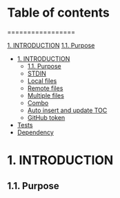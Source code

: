 # Table of contents
=================

<!--ts-->
   [1. INTRODUCTION](#INTRODUCTION)
   [1.1. Purpose](#Purpose)
   * [1. INTRODUCTION](#installation)
      * [1.1. Purpose](#usage)
      * [STDIN](#stdin)
      * [Local files](#local-files)
      * [Remote files](#remote-files)
      * [Multiple files](#multiple-files)
      * [Combo](#combo)
      * [Auto insert and update TOC](#auto-insert-and-update-toc)
      * [GitHub token](#github-token)
   * [Tests](#tests)
   * [Dependency](#dependency)
<!--te-->

# 1. INTRODUCTION
## 1.1. Purpose
